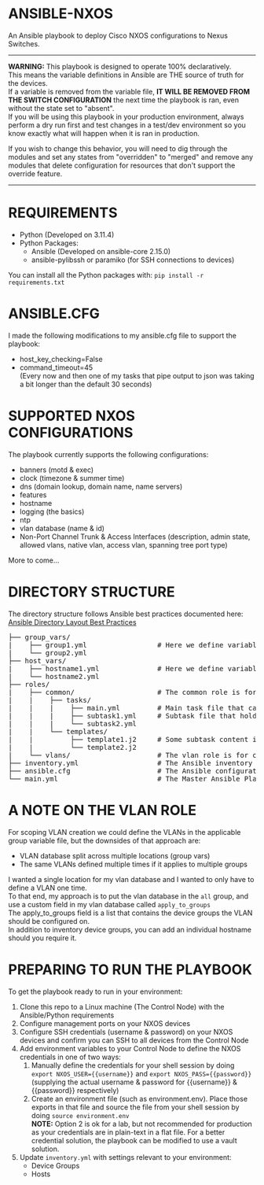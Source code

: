 # ANSIBLE-NXOS
An Ansible playbook to deploy Cisco NXOS configurations to Nexus Switches.  
******************************************************************
**WARNING:** This playbook is designed to operate 100% declaratively.  
This means the variable definitions in Ansible are THE source of truth for the devices.  
If a variable is removed from the variable file, **IT WILL BE REMOVED FROM THE SWITCH CONFIGURATION** the next time the playbook is ran, even without the state set to "absent".  
If you will be using this playbook in your production environment, always perform a dry run first and test changes in a test/dev environment so you know exactly what will happen when it is ran in production.  

If you wish to change this behavior, you will need to dig through the modules and set any states from "overridden" to "merged" and remove any modules that delete configuration for resources that don't support the override feature.
****************************************************************** 

# REQUIREMENTS
- Python (Developed on 3.11.4)
- Python Packages:
    - Ansible (Developed on ansible-core 2.15.0)
    - ansible-pylibssh or paramiko (for SSH connections to devices)

You can install all the Python packages with: ```pip install -r requirements.txt```

# ANSIBLE.CFG
I made the following modifications to my ansible.cfg file to support the playbook:
- host_key_checking=False
- command_timeout=45  
(Every now and then one of my tasks that pipe output to json was taking a bit longer than the default 30 seconds)

# SUPPORTED NXOS CONFIGURATIONS
The playbook currently supports the following configurations:
- banners (motd & exec)
- clock (timezone & summer time)
- dns (domain lookup, domain name, name servers)
- features
- hostname
- logging (the basics)
- ntp
- vlan database (name & id)
- Non-Port Channel Trunk & Access Interfaces (description, admin state, allowed vlans, native vlan, access vlan, spanning tree port type)

More to come...

# DIRECTORY STRUCTURE
The directory structure follows Ansible best practices documented here: [Ansible Directory Layout Best Practices](https://docs.ansible.com/ansible/2.8/user_guide/playbooks_best_practices.html#directory-layout)
<pre>
├── group_vars/
|    ├── group1.yml                 # Here we define variables for groups in our inventory file
|    └── group2.yml
├── host_vars/
|    ├── hostname1.yml              # Here we define variables for individual systems in our inventory file
|    └── hostname2.yml
├── roles/
|    ├── common/                    # The common role is for general/global configurations such as hostname, NTP, logging, etc.
|    |    ├── tasks/
|    |    |    ├── main.yml         # Main task file that calls the individual subtasks
|    |    |    ├── subtask1.yml     # Subtask file that holds the Ansible logic for our task
|    |    |    └── subtask2.yml
|    |    └── templates/
|    |         ├── template1.j2     # Some subtask content is dynamically generated using JINJA templates defined here
|    |         └── template2.j2
|    └── vlans/                     # The vlan role is for configuring the vlan database (vlan ID & Name). Same directory structure as common
├── inventory.yml                   # The Ansible inventory file that defines device connectivity, group heirarchy, and devices
├── ansible.cfg                     # The Ansible configuration file (you can delete this if you will be using configuration from /etc/ansible/ansible.cfg)
└── main.yml                        # The Master Ansible Playbook. It scopes the hosts to run on and calls all the roles to perform the tasks of those roles
</pre>

# A NOTE ON THE VLAN ROLE
For scoping VLAN creation we could define the VLANs in the applicable group variable file, but the downsides of that approach are:
- VLAN database split across multiple locations (group vars)
- The same VLANs defined multiple times if it applies to multiple groups

I wanted a single location for my vlan database and I wanted to only have to define a VLAN one time.  
To that end, my approach is to put the vlan database in the ```all``` group, and use a custom field in my vlan database called ```apply_to_groups```  
The apply_to_groups field is a list that contains the device groups the VLAN should be configured on.  
In addition to inventory device groups, you can add an individual hostname should you require it.

# PREPARING TO RUN THE PLAYBOOK
To get the playbook ready to run in your environment:
1. Clone this repo to a Linux machine (The Control Node) with the Ansible/Python requirements
2. Configure management ports on your NXOS devices
3. Configure SSH credentials (username & password) on your NXOS devices and confirm you can SSH to all devices from the Control Node
4. Add environment variables to your Control Node to define the NXOS credentials in one of two ways:
    1. Manually define the credentials for your shell session by doing ```export NXOS_USER={{username}}``` and ```export NXOS_PASS={{password}}``` (supplying the actual username & password for {{username}} & {{password}} respectively)
    2. Create an environment file (such as environment.env). Place those exports in that file and source the file from your shell session by doing ```source environment.env```  
    **NOTE:** Option 2 is ok for a lab, but not recommended for production as your credentials are in plain-text in a flat file. For a better credential solution, the playbook can be modified to use a vault solution.
5. Update ```inventory.yml``` with settings relevant to your environment:
    - Device Groups
    - Hosts